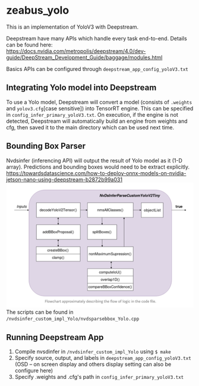 # zeabus_yolo

This is an implementation of YoloV3 with Deepstream.

Deepstream have many APIs which handle every task end-to-end. Details can be found here: https://docs.nvidia.com/metropolis/deepstream/4.0/dev-guide/DeepStream_Development_Guide/baggage/modules.html

Basics APIs can be configured through `deepstream_app_config_yoloV3.txt`

## Integrating Yolo model into Deepstream

To use a Yolo model, Deepstream will convert a model (consists of `.weights` and `yolov3.cfg`[case sensitive]) into TensorRT engine. This can be specified in `config_infer_primary_yoloV3.txt`.  On execution, if the engine is not detected, Deepstream will automatically build an engine from weights and cfg, then saved it to the main directory which can be used next time.

## Bounding Box Parser

Nvdsinfer (inferencing API) will output the result of Yolo model as it (1-D array). Predictions and bounding boxes would need to be extract explicitly. https://towardsdatascience.com/how-to-deploy-onnx-models-on-nvidia-jetson-nano-using-deepstream-b2872b99a031
![](screenshots/flow.png)
The scripts can be found in `/nvdsinfer_custom_impl_Yolo/nvdsparsebbox_Yolo.cpp`


## Running Deepstream App

1. Compile nvsdinfer in `/nvdsinfer_custom_impl_Yolo` using `$ make`
2. Specify source, output, and labels in `deepstream_app_config_yoloV3.txt` (OSD – on screen display and others display setting can also be configure here)
3. Specify .weights and .cfg's path in `config_infer_primary_yoloV3.txt`

